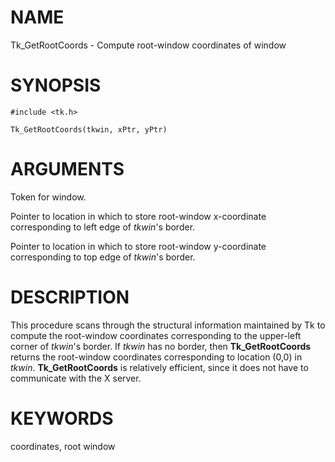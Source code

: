 # NAME

Tk_GetRootCoords - Compute root-window coordinates of window

# SYNOPSIS

    #include <tk.h>

    Tk_GetRootCoords(tkwin, xPtr, yPtr)

# ARGUMENTS

Token for window.

Pointer to location in which to store root-window x-coordinate
corresponding to left edge of *tkwin*\'s border.

Pointer to location in which to store root-window y-coordinate
corresponding to top edge of *tkwin*\'s border.

# DESCRIPTION

This procedure scans through the structural information maintained by Tk
to compute the root-window coordinates corresponding to the upper-left
corner of *tkwin*\'s border. If *tkwin* has no border, then
**Tk_GetRootCoords** returns the root-window coordinates corresponding
to location (0,0) in *tkwin*. **Tk_GetRootCoords** is relatively
efficient, since it does not have to communicate with the X server.

# KEYWORDS

coordinates, root window
